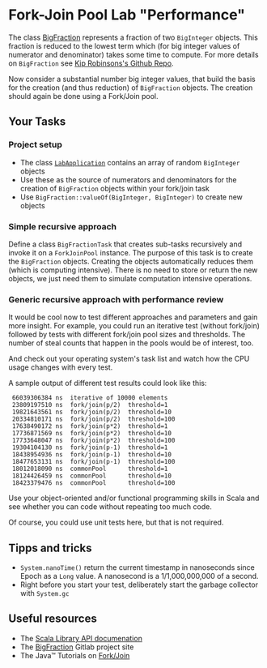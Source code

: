 # Fork-Join Pool Lab "Performance"

The class [BigFraction](https://github.com/kiprobinson/BigFraction) represents a fraction of two `BigInteger` objects. 
This fraction is reduced to the lowest term which (for big integer values of numerator and denominator) takes some time to compute.
For more details on `BigFraction` see [Kip Robinsons's Github Repo](https://github.com/kiprobinson/BigFraction).

Now consider a substantial number big integer values, that build the basis for the creation (and thus reduction) of `BigFraction` objects. 
The creation should again be done using a Fork/Join pool.

## Your Tasks

### Project setup

- The class [`LabApplication`](src/main/scala/de/othr/dco/LabApplication.scala) contains an array of random `BigInteger` objects
- Use these as the source of numerators and denominators for the creation of `BigFraction` objects within your fork/join task 
- Use `BigFraction::valueOf(BigInteger, BigInteger)` to create new objects

### Simple recursive approach

Define a class `BigFractionTask` that creates sub-tasks recursively and invoke it on a `ForkJoinPool` instance. 
The purpose of this task is to create the `BigFraction` objects. Creating the objects automatically reduces them (which is computing intensive). 
There is no need to store or return the new objects, we just need them to simulate computation intensive operations. 

### Generic recursive approach with performance review

It would be cool now to test different approaches and parameters and gain more insight.
For example, you could run an iterative test (without fork/join) followed by tests with different fork/join pool sizes and thresholds.
The number of steal counts that happen in the pools would be of interest, too. 

And check out your operating system's task list and watch how the CPU usage changes with every test.

A sample output of different test results could look like this:

```
 66039306384 ns  iterative of 10000 elements 
 23809197510 ns  fork/join(p/2)  threshold=1 
 19821643561 ns  fork/join(p/2)  threshold=10 
 20334810171 ns  fork/join(p/2)  threshold=100 
 17638490172 ns  fork/join(p*2)  threshold=1 
 17736871569 ns  fork/join(p*2)  threshold=10 
 17733648047 ns  fork/join(p*2)  threshold=100 
 19304104130 ns  fork/join(p-1)  threshold=1 
 18438954936 ns  fork/join(p-1)  threshold=10 
 18477653131 ns  fork/join(p-1)  threshold=100 
 18012018090 ns  commonPool      threshold=1 
 18124426459 ns  commonPool      threshold=10 
 18423379476 ns  commonPool      threshold=100 
```

Use your object-oriented and/or functional programming skills in Scala and see whether you can code without repeating too much code.

Of course, you could use unit tests here, but that is not required.

## Tipps and tricks

- `System.nanoTime()` return the current timestamp in nanoseconds since Epoch as a `Long` value. A nanosecond is a 1/1,000,000,000 of a second.  
- Right before you start your test, deliberately start the garbage collector with `System.gc`

## Useful resources

- The [Scala Library API documenation](https://www.scala-lang.org/api/2.13.6/)
- The [BigFraction](https://github.com/kiprobinson/BigFraction) Gitlab project site
- The Java™ Tutorials on [Fork/Join](https://docs.oracle.com/javase/tutorial/essential/concurrency/forkjoin.html)

